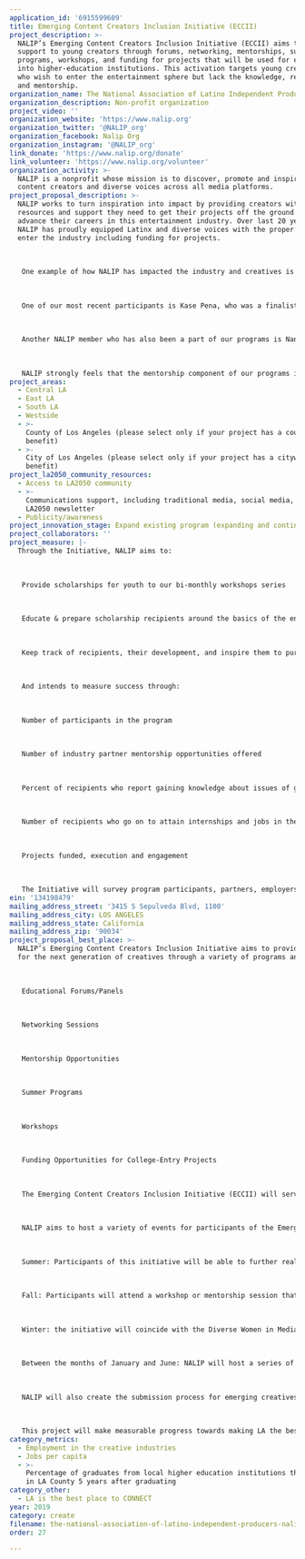 ```yaml
---
application_id: '6915599609'
title: Emerging Content Creators Inclusion Initiative (ECCII)
project_description: >-
  NALIP’s Emerging Content Creators Inclusion Initiative (ECCII) aims to provide
  support to young creators through forums, networking, mentorships, summer
  programs, workshops, and funding for projects that will be used for entrance
  into higher-education institutions. This activation targets young creatives
  who wish to enter the entertainment sphere but lack the knowledge, resources
  and mentorship.
organization_name: The National Association of Latino Independent Producers (NALIP)
organization_description: Non-profit organization
project_video: ''
organization_website: 'https://www.nalip.org'
organization_twitter: '@NALIP_org'
organization_facebook: Nalip Org
organization_instagram: '@NALIP_org'
link_donate: 'https://www.nalip.org/donate'
link_volunteer: 'https://www.nalip.org/volunteer'
organization_activity: >-
  NALIP is a nonprofit whose mission is to discover, promote and inspire Latinx
  content creators and diverse voices across all media platforms.
project_proposal_description: >-
  NALIP works to turn inspiration into impact by providing creators with the
  resources and support they need to get their projects off the ground and
  advance their careers in this entertainment industry. Over last 20 years,
  NALIP has proudly equipped Latinx and diverse voices with the proper tools to
  enter the industry including funding for projects. 
   
   
   
   One example of how NALIP has impacted the industry and creatives is through our Latino Lens Incubator program. Through partnerships with the Corporation for Public Broadcasting and the Time Warner Foundation we have been able to fund short content projects for diverse filmmakers in the industry. 
   
   
   
   One of our most recent participants is Kase Pena, who was a finalist, screened her short film at our Media Fest, and is in the process of selling that film and distributing it to a major network. Through our mentorship process, we recommended her for a TV show that was staffing and looking for women, people of color, and Trans writers. Kase is currently a staffed writer on this show, earning writing credits from a major network.
   
   
   
   Another NALIP member who has also been a part of our programs is Nancy C. Mejia: she was a semifinalist for one of our Latino Lens Incubators. Through our programs, she was able to achieve her 3-5 year goal of being a writer into 18 months. She has most recently been staffed on a critically acclaimed TV series, VIDA on STARZ and was brought back for the second season to direct two episodes.
   
   
   
   NALIP strongly feels that the mentorship component of our programs is crucial to their success. It is through this, that creatives receive guidance to fortify their skills and obtain the necessary tools to advance in the industry. The NALIP Board of Directors, Executive Director, and staff all work together to connect with Latinx and diverse storytellers in need of hands-on support in order to develop strong careers in a very competitive industry that is slow to embrace Latinx and diverse creators, stories or content. This village, this concerted effort and proactive approach, allows for a continuous cycle of support and a strong foundation to ensure the longevity of inclusive voices and stories to this incredible industry.
project_areas:
  - Central LA
  - East LA
  - South LA
  - Westside
  - >-
    County of Los Angeles (please select only if your project has a countywide
    benefit)
  - >-
    City of Los Angeles (please select only if your project has a citywide
    benefit)
project_la2050_community_resources:
  - Access to LA2050 community
  - >-
    Communications support, including traditional media, social media, and
    LA2050 newsletter
  - Publicity/awareness
project_innovation_stage: Expand existing program (expanding and continuing ongoing successful projects)
project_collaborators: ''
project_measure: |-
  Through the Initiative, NALIP aims to: 
   
   
   
   Provide scholarships for youth to our bi-monthly workshops series
   
   
   
   Educate & prepare scholarship recipients around the basics of the entertainment industry
   
   
   
   Keep track of recipients, their development, and inspire them to pursue creative endeavors within graduate school, specific programs (directing, writing), or start their career at a studio/network.
   
   
   
   And intends to measure success through:
   
   
   
   Number of participants in the program 
   
   
   
   Number of industry partner mentorship opportunities offered
   
   
   
   Percent of recipients who report gaining knowledge about issues of gender equality in media 
   
   
   
   Number of recipients who go on to attain internships and jobs in the industry 
   
   
   
   Projects funded, execution and engagement 
   
   
   
   The Initiative will survey program participants, partners, employers, & mentors before and after the program, and will conduct a follow-up survey 6 months after and 2 years after the program ends.
ein: '134198479'
mailing_address_street: '3415 S Sepulveda Blvd, 1100'
mailing_address_city: LOS ANGELES
mailing_address_state: California
mailing_address_zip: '90034'
project_proposal_best_place: >-
  NALIP’s Emerging Content Creators Inclusion Initiative aims to provide support
  for the next generation of creatives through a variety of programs and events:
   
   
   
   Educational Forums/Panels
   
   
   
   Networking Sessions
   
   
   
   Mentorship Opportunities
   
   
   
   Summer Programs
   
   
   
   Workshops
   
   
   
   Funding Opportunities for College-Entry Projects
   
   
   
   The Emerging Content Creators Inclusion Initiative (ECCII) will serve college-aged youth, particularly women, minorities, and members of the LGBTQ community. The initiative will be an informative, step-by-step guide for young content creators to be integrated into the entertainment industry. These young creators, primarily between 18-24 years of age, will possess a demonstrated interest in pursuing a career in media. Through the physical and digital platforms NALIP will provide, the Emerging Content Creators Inclusion Initiative will reach over 100,000 Angelenos and promote the advancement of emerging talent.
   
   
   
   NALIP aims to host a variety of events for participants of the Emerging Content Creators Inclusion Initiative throughout the year. 
   
   
   
   Summer: Participants of this initiative will be able to further realize their passion for creating through special workshops during the NALIP Media Summit. They will also have a scheduled agenda to attend the best panel sessions geared toward their career goals. During this time, there will also be participants that can be part of the volunteer/internship opportunities that NALIP has to offer.
   
   
   
   Fall: Participants will attend a workshop or mentorship session that coincides with the Media Fest, a two-day festival featuring content by Latinx creatives. They will be able to take a look at the careers of seasoned professionals as well as break into intimate groups where they can have more one-on-one mentorship sessions with these industry experts. 
   
   
   
   Winter: the initiative will coincide with the Diverse Women in Media Forum, where NALIP provides an intimate setting for Women of Color to network and build community. 
   
   
   
   Between the months of January and June: NALIP will host a series of workshops and events for participants to continue the facilitation of their careers. 
   
   
   
   NALIP will also create the submission process for emerging creatives involved in the initiative to submit a concept and garner funding for projects that will grant them entry into an accredited institution for higher education. 
   
   
   
   This project will make measurable progress towards making LA the best place to create by increasing the resources available to emerging creatives in order for them to succeed in this industry and continue to advance their creative platform. This program will be offered throughout Los Angeles and its extremities to create an accessible point of entry for emerging creators. The Emerging Content Creators Inclusion Initiative will become a focal point within NALIP’s annual events, social media, newsletter, and beyond to enhance, engage, and advance the initiative’s mission.
category_metrics:
  - Employment in the creative industries
  - Jobs per capita
  - >-
    Percentage of graduates from local higher education institutions that remain
    in LA County 5 years after graduating
category_other:
  - LA is the best place to CONNECT
year: 2019
category: create
filename: the-national-association-of-latino-independent-producers-nalip
order: 27

---
```

